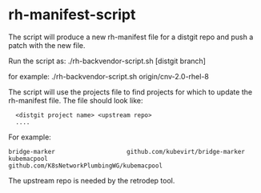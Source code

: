 # rh-manifest-script

The script will produce a new rh-manifest file for a distgit repo
and push a patch with the new file.

Run the script as:
  ./rh-backvendor-script.sh [distgit branch]

for example:
  ./rh-backvendor-script.sh origin/cnv-2.0-rhel-8

The script will use the projects file to find projects for which to update the rh-manifest file.
The file should look like:
```  
  <distgit project name> <upstream repo>
  ....
```
For example:
```
bridge-marker                    github.com/kubevirt/bridge-marker
kubemacpool                      github.com/K8sNetworkPlumbingWG/kubemacpool
```

The upstream repo is needed by the retrodep tool.

